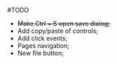 #TODO
- ~~Make Ctrl + S open save dialog;~~
- Add copy/paste of controls;
- Add click events;
- Pages navigation;
- New file button;